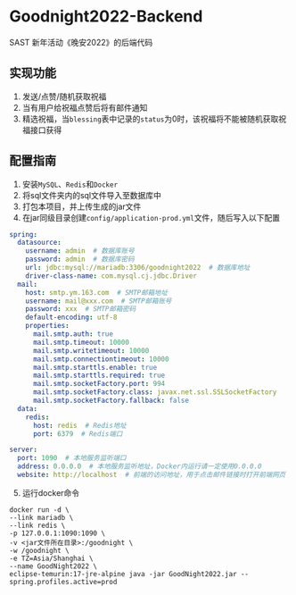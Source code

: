 # Goodnight2022-Backend

SAST 新年活动《晚安2022》的后端代码

## 实现功能

1. 发送/点赞/随机获取祝福
2. 当有用户给祝福点赞后将有邮件通知
3. 精选祝福，当`blessing`表中记录的`status`为0时，该祝福将不能被随机获取祝福接口获得

## 配置指南

1. 安装`MySQL`、`Redis`和`Docker`
2. 将sql文件夹内的sql文件导入至数据库中
3. 打包本项目，并上传生成的jar文件
4. 在jar同级目录创建`config/application-prod.yml`文件，随后写入以下配置

```yaml
spring:
  datasource:
    username: admin  # 数据库账号
    password: admin  # 数据库密码
    url: jdbc:mysql://mariadb:3306/goodnight2022  # 数据库地址
    driver-class-name: com.mysql.cj.jdbc.Driver
  mail:
    host: smtp.ym.163.com  # SMTP邮箱地址
    username: mail@xxx.com  # SMTP邮箱账号
    password: xxx  # SMTP邮箱密码
    default-encoding: utf-8
    properties:
      mail.smtp.auth: true
      mail.smtp.timeout: 10000
      mail.smtp.writetimeout: 10000
      mail.smtp.connectiontimeout: 10000
      mail.smtp.starttls.enable: true
      mail.smtp.starttls.required: true
      mail.smtp.socketFactory.port: 994
      mail.smtp.socketFactory.class: javax.net.ssl.SSLSocketFactory
      mail.smtp.socketFactory.fallback: false
  data:
    redis:
      host: redis  # Redis地址
      port: 6379  # Redis端口

server:
  port: 1090  # 本地服务监听端口
  address: 0.0.0.0  # 本地服务监听地址，Docker内运行请一定使用0.0.0.0
  website: http://localhost  # 前端的访问地址，用于点击邮件链接时打开前端网页
```

5. 运行docker命令

```shell
docker run -d \
--link mariadb \
--link redis \
-p 127.0.0.1:1090:1090 \
-v <jar文件所在目录>:/goodnight \
-w /goodnight \
-e TZ=Asia/Shanghai \
--name GoodNight2022 \
eclipse-temurin:17-jre-alpine java -jar GoodNight2022.jar --spring.profiles.active=prod
```
